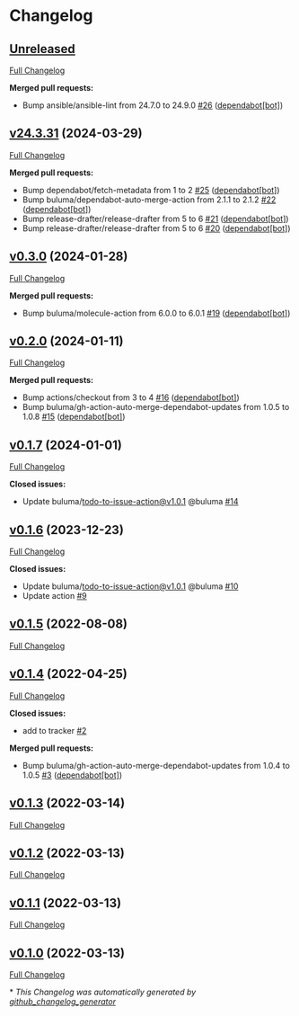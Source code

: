 # Changelog

## [Unreleased](https://github.com/buluma/ansible-role-sudo/tree/HEAD)

[Full Changelog](https://github.com/buluma/ansible-role-sudo/compare/v24.3.31...HEAD)

**Merged pull requests:**

- Bump ansible/ansible-lint from 24.7.0 to 24.9.0 [\#26](https://github.com/buluma/ansible-role-sudo/pull/26) ([dependabot[bot]](https://github.com/apps/dependabot))

## [v24.3.31](https://github.com/buluma/ansible-role-sudo/tree/v24.3.31) (2024-03-29)

[Full Changelog](https://github.com/buluma/ansible-role-sudo/compare/v0.3.0...v24.3.31)

**Merged pull requests:**

- Bump dependabot/fetch-metadata from 1 to 2 [\#25](https://github.com/buluma/ansible-role-sudo/pull/25) ([dependabot[bot]](https://github.com/apps/dependabot))
- Bump buluma/dependabot-auto-merge-action from 2.1.1 to 2.1.2 [\#22](https://github.com/buluma/ansible-role-sudo/pull/22) ([dependabot[bot]](https://github.com/apps/dependabot))
- Bump release-drafter/release-drafter from 5 to 6 [\#21](https://github.com/buluma/ansible-role-sudo/pull/21) ([dependabot[bot]](https://github.com/apps/dependabot))
- Bump release-drafter/release-drafter from 5 to 6 [\#20](https://github.com/buluma/ansible-role-sudo/pull/20) ([dependabot[bot]](https://github.com/apps/dependabot))

## [v0.3.0](https://github.com/buluma/ansible-role-sudo/tree/v0.3.0) (2024-01-28)

[Full Changelog](https://github.com/buluma/ansible-role-sudo/compare/v0.2.0...v0.3.0)

**Merged pull requests:**

- Bump buluma/molecule-action from 6.0.0 to 6.0.1 [\#19](https://github.com/buluma/ansible-role-sudo/pull/19) ([dependabot[bot]](https://github.com/apps/dependabot))

## [v0.2.0](https://github.com/buluma/ansible-role-sudo/tree/v0.2.0) (2024-01-11)

[Full Changelog](https://github.com/buluma/ansible-role-sudo/compare/v0.1.7...v0.2.0)

**Merged pull requests:**

- Bump actions/checkout from 3 to 4 [\#16](https://github.com/buluma/ansible-role-sudo/pull/16) ([dependabot[bot]](https://github.com/apps/dependabot))
- Bump buluma/gh-action-auto-merge-dependabot-updates from 1.0.5 to 1.0.8 [\#15](https://github.com/buluma/ansible-role-sudo/pull/15) ([dependabot[bot]](https://github.com/apps/dependabot))

## [v0.1.7](https://github.com/buluma/ansible-role-sudo/tree/v0.1.7) (2024-01-01)

[Full Changelog](https://github.com/buluma/ansible-role-sudo/compare/v0.1.6...v0.1.7)

**Closed issues:**

- Update buluma/todo-to-issue-action@v1.0.1 @buluma [\#14](https://github.com/buluma/ansible-role-sudo/issues/14)

## [v0.1.6](https://github.com/buluma/ansible-role-sudo/tree/v0.1.6) (2023-12-23)

[Full Changelog](https://github.com/buluma/ansible-role-sudo/compare/v0.1.5...v0.1.6)

**Closed issues:**

- Update buluma/todo-to-issue-action@v1.0.1 @buluma [\#10](https://github.com/buluma/ansible-role-sudo/issues/10)
- Update action [\#9](https://github.com/buluma/ansible-role-sudo/issues/9)

## [v0.1.5](https://github.com/buluma/ansible-role-sudo/tree/v0.1.5) (2022-08-08)

[Full Changelog](https://github.com/buluma/ansible-role-sudo/compare/v0.1.4...v0.1.5)

## [v0.1.4](https://github.com/buluma/ansible-role-sudo/tree/v0.1.4) (2022-04-25)

[Full Changelog](https://github.com/buluma/ansible-role-sudo/compare/v0.1.3...v0.1.4)

**Closed issues:**

- add to tracker [\#2](https://github.com/buluma/ansible-role-sudo/issues/2)

**Merged pull requests:**

- Bump buluma/gh-action-auto-merge-dependabot-updates from 1.0.4 to 1.0.5 [\#3](https://github.com/buluma/ansible-role-sudo/pull/3) ([dependabot[bot]](https://github.com/apps/dependabot))

## [v0.1.3](https://github.com/buluma/ansible-role-sudo/tree/v0.1.3) (2022-03-14)

[Full Changelog](https://github.com/buluma/ansible-role-sudo/compare/v0.1.2...v0.1.3)

## [v0.1.2](https://github.com/buluma/ansible-role-sudo/tree/v0.1.2) (2022-03-13)

[Full Changelog](https://github.com/buluma/ansible-role-sudo/compare/v0.1.1...v0.1.2)

## [v0.1.1](https://github.com/buluma/ansible-role-sudo/tree/v0.1.1) (2022-03-13)

[Full Changelog](https://github.com/buluma/ansible-role-sudo/compare/v0.1.0...v0.1.1)

## [v0.1.0](https://github.com/buluma/ansible-role-sudo/tree/v0.1.0) (2022-03-13)

[Full Changelog](https://github.com/buluma/ansible-role-sudo/compare/a253feba75a11262660eb8e7ef6e04220d429559...v0.1.0)



\* *This Changelog was automatically generated by [github_changelog_generator](https://github.com/github-changelog-generator/github-changelog-generator)*
